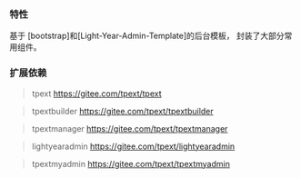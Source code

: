 ### 特性
基于 [bootstrap]和[Light-Year-Admin-Template]的后台模板， 封装了大部分常用组件。
### 扩展依赖
>tpext           <https://gitee.com/tpext/tpext>

>tpextbuilder    <https://gitee.com/tpext/tpextbuilder>

>tpextmanager    <https://gitee.com/tpext/tpextmanager>

>lightyearadmin  <https://gitee.com/tpext/lightyearadmin>

>tpextmyadmin    <https://gitee.com/tpext/tpextmyadmin>